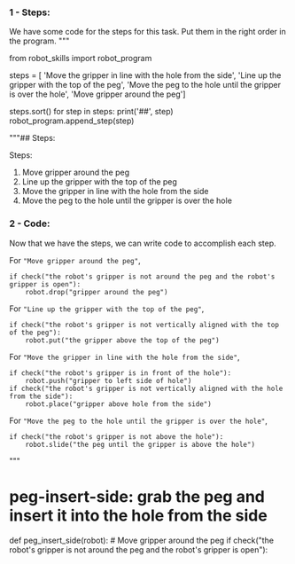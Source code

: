 

### 1 - Steps:

We have some code for the steps for this task.
Put them in the right order in the program.
"""

from robot_skills import robot_program

steps = [
    'Move the gripper in line with the hole from the side',
    'Line up the gripper with the top of the peg',
    'Move the peg to the hole until the gripper is over the hole',
    'Move gripper around the peg']

steps.sort()
for step in steps:
    print('##', step)
    robot_program.append_step(step)

"""## Steps:

Steps:

  1. Move gripper around the peg
  2. Line up the gripper with the top of the peg
  3. Move the gripper in line with the hole from the side
  4. Move the peg to the hole until the gripper is over the hole

### 2 - Code:

Now that we have the steps, we can write code to accomplish each step.

For `"Move gripper around the peg"`,

```
if check("the robot's gripper is not around the peg and the robot's gripper is open"):
    robot.drop("gripper around the peg")
```

For `"Line up the gripper with the top of the peg"`,

```
if check("the robot's gripper is not vertically aligned with the top of the peg"):
    robot.put("the gripper above the top of the peg")
```

For `"Move the gripper in line with the hole from the side"`,

```
if check("the robot's gripper is in front of the hole"):
    robot.push("gripper to left side of hole")
if check("the robot's gripper is not vertically aligned with the hole from the side"):
    robot.place("gripper above hole from the side")
```

For `"Move the peg to the hole until the gripper is over the hole"`,

```
if check("the robot's gripper is not above the hole"):
    robot.slide("the peg until the gripper is above the hole")
```
"""

# peg-insert-side: grab the peg and insert it into the hole from the side
def peg_insert_side(robot):
    # Move gripper around the peg
    if check("the robot's gripper is not around the peg and the robot's gripper is open"):
       